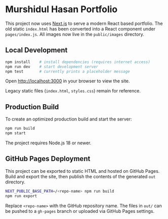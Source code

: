 # Murshidul Hasan Portfolio

This project now uses [Next.js](https://nextjs.org/) to serve a modern React based portfolio. The old static
`index.html` has been converted into a React component under `pages/index.js`. All images now live in
the `public/images` directory.

## Local Development

```bash
npm install    # install dependencies (requires internet access)
npm run dev    # start development server
npm test       # currently prints a placeholder message
```

Open [http://localhost:3000](http://localhost:3000) in your browser to view the site.


Legacy static files (`index.html`, `styles.css`) remain for reference.

## Production Build

To create an optimized production build and start the server:

```bash
npm run build
npm start
```

The project requires Node.js 18 or newer.

## GitHub Pages Deployment

This project can be exported to static HTML and hosted on GitHub Pages. Build
and export the site, then publish the contents of the generated `out` directory.

```bash
NEXT_PUBLIC_BASE_PATH=/<repo-name> npm run build
npm run export
```

Replace `<repo-name>` with the GitHub repository name. The files in `out/` can
be pushed to a `gh-pages` branch or uploaded via GitHub Pages settings.
